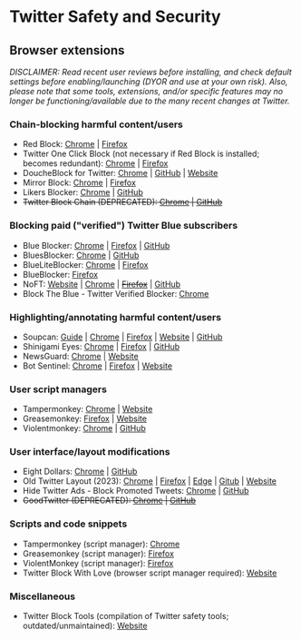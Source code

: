 # Twitter Safety and Security

## Browser extensions
_DISCLAIMER: Read recent user reviews before installing, and check default settings before enabling/launching (DYOR and use at your own risk). Also, please note that some tools, extensions, and/or specific features may no longer be functioning/available due to the many recent changes at Twitter._
### Chain-blocking harmful content/users
* Red Block: [Chrome](https://chrome.google.com/webstore/detail/red-block/knjpopecjigkkaddmoahjcfpbgedkibf) | [Firefox](https://addons.mozilla.org/en-US/firefox/addon/red-block/)
* Twitter One Click Block (not necessary if Red Block is installed; becomes redundant): [Chrome](https://chrome.google.com/webstore/detail/twitter-one-click-block/cpkbcemgamhinbingpodkfnpnofkloae) | [Firefox](https://addons.mozilla.org/en-CA/firefox/addon/twitter-oneclick-block/)
* DoucheBlock for Twitter: [Chrome](https://chrome.google.com/webstore/detail/doucheblock-for-twitter/eeledoologbepiegnccedjigjkblhmhi) | [GitHub](https://github.com/MobileFirstLLC/doucheblock) | [Website](https://oss.mobilefirst.me)
* Mirror Block: [Chrome](https://chrome.google.com/webstore/detail/mirror-block/hbpjabpglddifkpjeiggalbnpjmhkkac) | [Firefox](https://addons.mozilla.org/en-CA/firefox/addon/mirror-block/)
* Likers Blocker: [Chrome](https://chrome.google.com/webstore/detail/likers-blocker/melnbpmfhaejmcpfflfjmchondkpmkcj) | [GitHub](https://github.com/dmstern/likers-blocker)
* ~~Twitter Block Chain (DEPRECATED): [Chrome](https://chrome.google.com/webstore/detail/twitter-block-chain/dkkfampndkdnjffkleokegfnibnnjfah) | [GitHub](https://github.com/satsukitv/twitter-block-chain)~~
### Blocking paid ("verified") Twitter Blue subscribers
* Blue Blocker: [Chrome](https://chrome.google.com/webstore/detail/blue-blocker/jgpjphkbfjhlbajmmcoknjjppoamhpmm) | [Firefox](https://addons.mozilla.org/en-CA/firefox/addon/blue-blocker/) | [GitHub](https://github.com/kheina-com/Blue-Blocker)
* BluesBlocker: [Chrome](https://chrome.google.com/webstore/detail/bluesblocker/dbcfmkldigmecjpjeojbcfbjidmcngfe) | [GitHub](https://github.com/tinoesroho/bluesblocker)
* BlueLiteBlocker: [Chrome](https://chrome.google.com/webstore/detail/blueliteblocker/gimbefnamedicgajjballjjhanhnpjce) | [Firefox](https://addons.mozilla.org/en-CA/firefox/addon/blueliteblocker/)
* BlueBlocker: [Firefox](https://addons.mozilla.org/en-CA/firefox/addon/blueblocker/)
* NoFT: [Website](https://noft.gg) | [Chrome](https://chrome.google.com/webstore/detail/noft/ignbemmolegaffpapcfpbadjnijbalfl) | ~~[Firefox](https://addons.mozilla.org/en-US/firefox/addon/noft/)~~ | [GitHub](https://github.com/ottomated/noft)
* Block The Blue - Twitter Verified Blocker: [Chrome](https://chrome.google.com/webstore/detail/block-the-blue-twitter-ve/ppoilcngmmnmdhgnejcnpohiabajclgn)
### Highlighting/annotating harmful content/users
* Soupcan: [Guide](https://bethylamine.github.io/library/browser-extension/) | [Chrome](https://chrome.google.com/webstore/detail/soupcan/hcneafegcikghlbibfmlgadahjfckonj) | [Firefox](https://addons.mozilla.org/en-US/firefox/addon/soupcan/) | [Website](https://beth.lgbt) | [GitHub](https://bethylamine.github.io)
* Shinigami Eyes: [Chrome](https://chrome.google.com/webstore/detail/shinigami-eyes/ijcpiojgefnkmcadacmacogglhjdjphj) | [Firefox](https://addons.mozilla.org/en-CA/firefox/addon/shinigami-eyes/) | [GitHub](https://github.com/shinigami-eyes/shinigami-eyes)
* NewsGuard: [Chrome](https://chrome.google.com/webstore/detail/newsguard/hcgajcpgaalgpeholhdooeddllhedegi) | [Website](https://www.newsguardtech.com)
* Bot Sentinel: [Chrome](https://chrome.google.com/webstore/detail/bot-sentinel/eadmnplpcakhnmjbaioeholpakbknhgc) | [Firefox](https://addons.mozilla.org/en-US/firefox/addon/bot-sentinel/) | [Website](https://botsentinel.com)
### User script managers
* Tampermonkey: [Chrome](https://chrome.google.com/webstore/detail/tampermonkey/dhdgffkkebhmkfjojejmpbldmpobfkfo) | [Website](https://www.tampermonkey.net)
* Greasemonkey: [Firefox](https://addons.mozilla.org/en-US/firefox/addon/greasemonkey/) | [Website](https://wiki.greasespot.net)
* Violentmonkey: [Chrome](https://chrome.google.com/webstore/detail/violentmonkey/jinjaccalgkegednnccohejagnlnfdag) | [GitHub](https://violentmonkey.github.io)
### User interface/layout modifications
* Eight Dollars: [Chrome](https://chrome.google.com/webstore/detail/eight-dollars/fjbponfbognnefnmbffcfllkibbbobki) | [GitHub](https://github.com/wseagar/eight-dollars)
* Old Twitter Layout (2023): [Chrome](https://chrome.google.com/webstore/detail/old-twitter-layout-2023/jgejdcdoeeabklepnkdbglgccjpdgpmf) | [Firefox](https://addons.mozilla.org/en-US/firefox/addon/old-twitter-layout-2022/) | [Edge](https://microsoftedge.microsoft.com/addons/detail/old-twitter-layout-2023/hdkjgmbkdljifoabcjaopefegogcinal) | [Gitub](https://github.com/dimdenGD/OldTwitter/) | [Website](https://dimden.dev)
* Hide Twitter Ads - Block Promoted Tweets: [Chrome](https://chrome.google.com/webstore/detail/hide-twitter-ads-block-pr/bapmhjebfdbdpjjfafnkfidijkjlkakf) | [GitHub](https://github.com/ryanckulp/twitter_ad_blocker)
* ~~GoodTwitter (DEPRECATED): [Chrome](https://chrome.google.com/webstore/detail/goodtwitter/jbanhionoclikdjnjlcmefiofgjimgca) | [GitHub](https://github.com/ZusorCode/GoodTwitterChrome)~~
### Scripts and code snippets
* Tampermonkey (script manager): [Chrome](https://chrome.google.com/webstore/detail/tampermonkey/dhdgffkkebhmkfjojejmpbldmpobfkfo)
* Greasemonkey (script manager): [Firefox](https://addons.mozilla.org/en-US/firefox/addon/greasemonkey/)
* ViolentMonkey (script manager): [Firefox](https://addons.mozilla.org/en-US/firefox/addon/violentmonkey/)
* Twitter Block With Love (browser script manager required): [Website](https://greasyfork.org/en/scripts/398540-twitter-block-with-love)
### Miscellaneous
* Twitter Block Tools (compilation of Twitter safety tools; outdated/unmaintained): [Website](https://twtblocktools.carrd.co)
